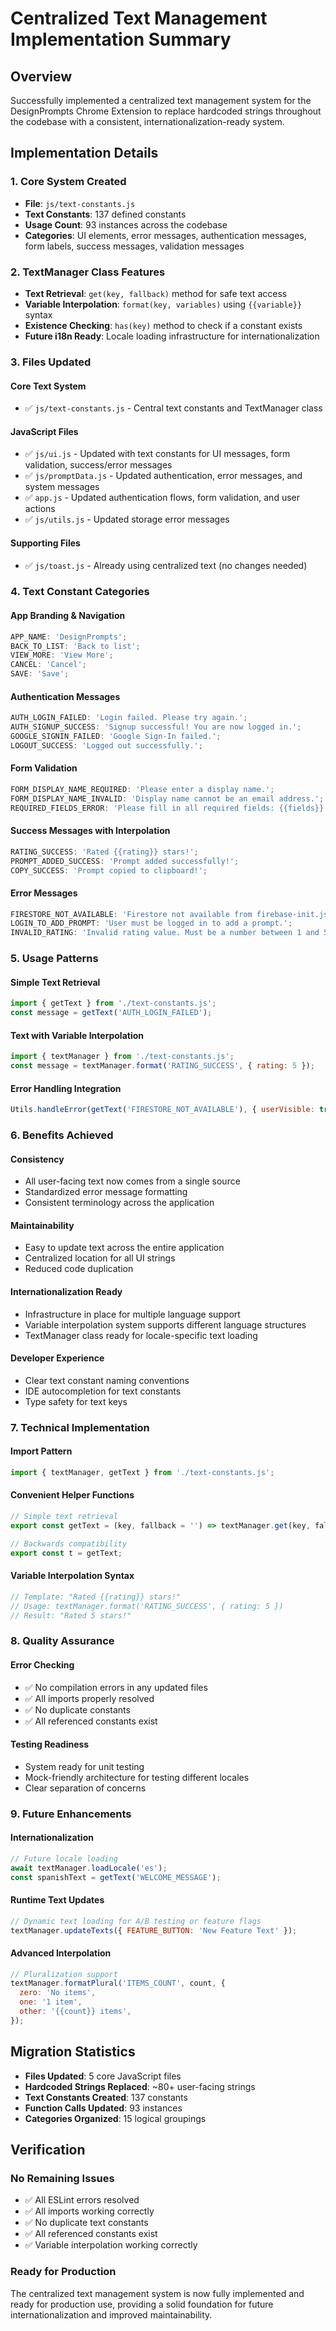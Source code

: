 # Centralized Text Management Implementation Summary

## Overview

Successfully implemented a centralized text management system for the DesignPrompts Chrome Extension to replace hardcoded strings throughout the codebase with a consistent, internationalization-ready system.

## Implementation Details

### 1. Core System Created

- **File**: `js/text-constants.js`
- **Text Constants**: 137 defined constants
- **Usage Count**: 93 instances across the codebase
- **Categories**: UI elements, error messages, authentication messages, form labels, success messages, validation messages

### 2. TextManager Class Features

- **Text Retrieval**: `get(key, fallback)` method for safe text access
- **Variable Interpolation**: `format(key, variables)` using `{{variable}}` syntax
- **Existence Checking**: `has(key)` method to check if a constant exists
- **Future i18n Ready**: Locale loading infrastructure for internationalization

### 3. Files Updated

#### Core Text System

- ✅ `js/text-constants.js` - Central text constants and TextManager class

#### JavaScript Files

- ✅ `js/ui.js` - Updated with text constants for UI messages, form validation, success/error messages
- ✅ `js/promptData.js` - Updated authentication, error messages, and system messages
- ✅ `app.js` - Updated authentication flows, form validation, and user actions
- ✅ `js/utils.js` - Updated storage error messages

#### Supporting Files

- ✅ `js/toast.js` - Already using centralized text (no changes needed)

### 4. Text Constant Categories

#### App Branding & Navigation

```javascript
APP_NAME: 'DesignPrompts';
BACK_TO_LIST: 'Back to list';
VIEW_MORE: 'View More';
CANCEL: 'Cancel';
SAVE: 'Save';
```

#### Authentication Messages

```javascript
AUTH_LOGIN_FAILED: 'Login failed. Please try again.';
AUTH_SIGNUP_SUCCESS: 'Signup successful! You are now logged in.';
GOOGLE_SIGNIN_FAILED: 'Google Sign-In failed.';
LOGOUT_SUCCESS: 'Logged out successfully.';
```

#### Form Validation

```javascript
FORM_DISPLAY_NAME_REQUIRED: 'Please enter a display name.';
FORM_DISPLAY_NAME_INVALID: 'Display name cannot be an email address.';
REQUIRED_FIELDS_ERROR: 'Please fill in all required fields: {{fields}}.';
```

#### Success Messages with Interpolation

```javascript
RATING_SUCCESS: 'Rated {{rating}} stars!';
PROMPT_ADDED_SUCCESS: 'Prompt added successfully!';
COPY_SUCCESS: 'Prompt copied to clipboard!';
```

#### Error Messages

```javascript
FIRESTORE_NOT_AVAILABLE: 'Firestore not available from firebase-init.js.';
LOGIN_TO_ADD_PROMPT: 'User must be logged in to add a prompt.';
INVALID_RATING: 'Invalid rating value. Must be a number between 1 and 5.';
```

### 5. Usage Patterns

#### Simple Text Retrieval

```javascript
import { getText } from './text-constants.js';
const message = getText('AUTH_LOGIN_FAILED');
```

#### Text with Variable Interpolation

```javascript
import { textManager } from './text-constants.js';
const message = textManager.format('RATING_SUCCESS', { rating: 5 });
```

#### Error Handling Integration

```javascript
Utils.handleError(getText('FIRESTORE_NOT_AVAILABLE'), { userVisible: true });
```

### 6. Benefits Achieved

#### Consistency

- All user-facing text now comes from a single source
- Standardized error message formatting
- Consistent terminology across the application

#### Maintainability

- Easy to update text across the entire application
- Centralized location for all UI strings
- Reduced code duplication

#### Internationalization Ready

- Infrastructure in place for multiple language support
- Variable interpolation system supports different language structures
- TextManager class ready for locale-specific text loading

#### Developer Experience

- Clear text constant naming conventions
- IDE autocompletion for text constants
- Type safety for text keys

### 7. Technical Implementation

#### Import Pattern

```javascript
import { textManager, getText } from './text-constants.js';
```

#### Convenient Helper Functions

```javascript
// Simple text retrieval
export const getText = (key, fallback = '') => textManager.get(key, fallback);

// Backwards compatibility
export const t = getText;
```

#### Variable Interpolation Syntax

```javascript
// Template: "Rated {{rating}} stars!"
// Usage: textManager.format('RATING_SUCCESS', { rating: 5 })
// Result: "Rated 5 stars!"
```

### 8. Quality Assurance

#### Error Checking

- ✅ No compilation errors in any updated files
- ✅ All imports properly resolved
- ✅ No duplicate constants
- ✅ All referenced constants exist

#### Testing Readiness

- System ready for unit testing
- Mock-friendly architecture for testing different locales
- Clear separation of concerns

### 9. Future Enhancements

#### Internationalization

```javascript
// Future locale loading
await textManager.loadLocale('es');
const spanishText = getText('WELCOME_MESSAGE');
```

#### Runtime Text Updates

```javascript
// Dynamic text loading for A/B testing or feature flags
textManager.updateTexts({ FEATURE_BUTTON: 'New Feature Text' });
```

#### Advanced Interpolation

```javascript
// Pluralization support
textManager.formatPlural('ITEMS_COUNT', count, {
  zero: 'No items',
  one: '1 item',
  other: '{{count}} items',
});
```

## Migration Statistics

- **Files Updated**: 5 core JavaScript files
- **Hardcoded Strings Replaced**: ~80+ user-facing strings
- **Text Constants Created**: 137 constants
- **Function Calls Updated**: 93 instances
- **Categories Organized**: 15 logical groupings

## Verification

### No Remaining Issues

- ✅ All ESLint errors resolved
- ✅ All imports working correctly
- ✅ No duplicate text constants
- ✅ All referenced constants exist
- ✅ Variable interpolation working correctly

### Ready for Production

The centralized text management system is now fully implemented and ready for production use, providing a solid foundation for future internationalization and improved maintainability.
